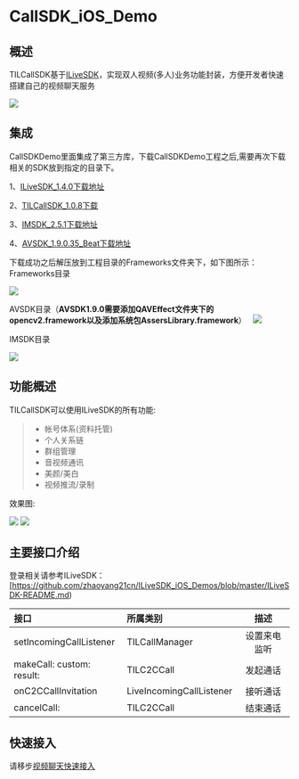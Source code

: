 # CallSDK_iOS_Demo
## 概述

TILCallSDK基于[ILiveSDK](https://github.com/zhaoyang21cn/ILiveSDK_iOS_Demos)，实现双人视频(多人)业务功能封装，方便开发者快速搭建自己的视频聊天服务

![](http://mc.qcloudimg.com/static/img/eac611468f299d64923299a6873ee447/image.png)


## 集成
CallSDKDemo里面集成了第三方库，下载CallSDKDemo工程之后,需要再次下载相关的SDK放到指定的目录下。

1、[ILiveSDK_1.4.0下载地址](http://dldir1.qq.com/hudongzhibo/ILiveSDK/ILiveSDK_1.4.0.zip)

2、[TILCallSDK_1.0.8下载](http://dldir1.qq.com/hudongzhibo/ILiveSDK/TILCallSDK_1.0.7.zip)

3、[IMSDK_2.5.1下载地址](http://dldir1.qq.com/hudongzhibo/ILiveSDK/IMSDK_2.5.1.zip)

4、[AVSDK_1.9.0.35_Beat下载地址](http://dldir1.qq.com/hudongzhibo/ILiveSDK/AVSDK_1.9.0.35_Beat.zip)

下载成功之后解压放到工程目录的Frameworks文件夹下，如下图所示：
Frameworks目录

![](http://mc.qcloudimg.com/static/img/65349e480c8cb235f54615c55931aa2d/image.png)

AVSDK目录（**AVSDK1.9.0需要添加QAVEffect文件夹下的opencv2.framework以及添加系统包AssersLibrary.framework**）
 
![](http://mc.qcloudimg.com/static/img/6285a0b1b22a75536c4f8c8e0650cc92/image.png)

IMSDK目录

![](http://mc.qcloudimg.com/static/img/153f848ce2135a6427d2b455bc03aa94/image.png)

## 功能概述

TILCallSDK可以使用ILiveSDK的所有功能:
>* 帐号体系(资料托管)
>* 个人关系链
>* 群组管理
>* 音视频通讯
>* 美颜/美白
>* 视频推流/录制

效果图:

![](http://mc.qcloudimg.com/static/img/394688c8f4fe587fc73240b0d61e00d8/image.png)
![](http://mc.qcloudimg.com/static/img/a4e9ddfb28e4512870dae7eceba9666a/image.png)


## 主要接口介绍

登录相关请参考ILiveSDK：[https://github.com/zhaoyang21cn/ILiveSDK_iOS_Demos/blob/master/ILiveSDK-README.md)

接口|所属类别|描述
:--|:--|:--:
setIncomingCallListener|TILCallManager|设置来电监听
makeCall: custom: result:|TILC2CCall|发起通话
onC2CCallInvitation|LiveIncomingCallListener|接听通话
cancelCall:|TILC2CCall|结束通话


## 快速接入
请移步[视频聊天快速接入](https://github.com/zhaoyang21cn/CallSDK_iOS_Demo/blob/master/TILCallSDK-README.md)
